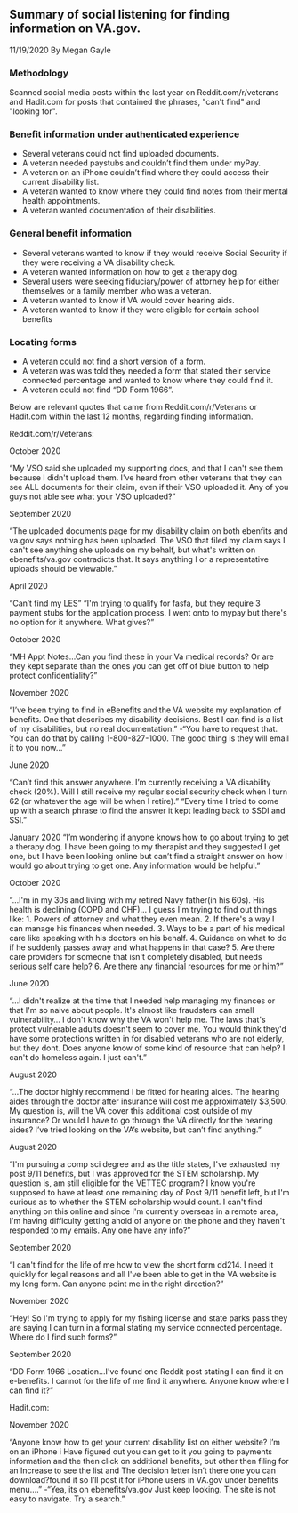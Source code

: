## Summary of social listening for finding information on VA.gov. 

11/19/2020 By Megan Gayle

### Methodology
Scanned social media posts within the last year on Reddit.com/r/veterans and Hadit.com for posts that contained the phrases, "can't find" and "looking for".

### Benefit information under authenticated experience
- Several veterans could not find uploaded documents. 
- A veteran needed paystubs and couldn’t find them under myPay.
- A veteran on an iPhone couldn’t find where they could access their current disability list.
- A veteran wanted to know where they could find notes from their mental health appointments.
- A veteran wanted documentation of their disabilities. 

### General benefit information
- Several veterans  wanted to know if they would receive Social Security if they were receiving a VA disability check.
- A veteran wanted information on how to get a therapy dog.
- Several users were seeking fiduciary/power of attorney help for either themselves or a family member who was a veteran. 
- A veteran wanted to know if VA would cover hearing aids.
- A veteran wanted to know if they were eligible for certain school benefits


### Locating forms
- A veteran could not find a short version of a form.
- A veteran was was told they needed a form that stated their service connected percentage and wanted to know where they could find it.
- A veteran could not find “DD Form 1966”.


Below are relevant quotes that came from Reddit.com/r/Veterans or Hadit.com within the last 12 months, regarding finding information.

Reddit.com/r/Veterans:

October 2020

“My VSO said she uploaded my supporting docs, and that I can't see them because I didn't upload them. I've heard from other veterans that they can see ALL documents for their claim, even if their VSO uploaded it. Any of you guys not able see what your VSO uploaded?”

September 2020

“The uploaded documents page for my disability claim on both ebenfits and va.gov says nothing has been uploaded. The VSO that filed my claim says I can't see anything she uploads on my behalf, but what's written on ebenefits/va.gov contradicts that. It says anything I or a representative uploads should be viewable.”

April 2020

“Can’t find my LES” “I'm trying to qualify for fasfa, but they require 3 payment stubs for the application process. I went onto to mypay but there's no option for it anywhere. What gives?”

October 2020

“MH Appt Notes...Can you find these in your Va medical records? Or are they kept separate than the ones you can get off of blue button to help protect confidentiality?”
 
November 2020

“I’ve been trying to find in eBenefits and the VA website my explanation of benefits. One that describes my disability decisions. Best I can find is a list of my disabilities, but no real documentation.” 
-“You have to request that. You can do that by calling 1-800-827-1000. The good thing is they will email it to you now…”

June 2020

“Can’t find this answer anywhere. I’m currently receiving a VA disability check (20%). Will I still receive my regular social security check when I turn 62 (or whatever the age will be when I retire).”
“Every time I tried to come up with a search phrase to find the answer it kept leading back to SSDI and SSI.”

January 2020
“I’m wondering if anyone knows how to go about trying to get a therapy dog. I have been going to my therapist and they suggested I get one, but I have been looking online but can’t find a straight answer on how I would go about trying to get one. Any information would be helpful.”

October 2020

“...I'm in my 30s and living with my retired Navy father(in his 60s). His health is declining (COPD and CHF)... I guess I'm trying to find out things like: 1. Powers of attorney and what they even mean. 2. If there's a way I can manage his finances when needed. 3. Ways to be a part of his medical care like speaking with his doctors on his behalf. 4. Guidance on what to do if he suddenly passes away and what happens in that case? 5. Are there care providers for someone that isn't completely disabled, but needs serious self care help? 6. Are there any financial resources for me or him?”

June 2020

“...I didn't realize at the time that I needed help managing my finances or that I'm so naive about people. It's almost like fraudsters can smell vulnerability… I don't know why the VA won't help me. The laws that's protect vulnerable adults doesn't seem to cover me. You would think they'd have some protections written in for disabled veterans who are not elderly, but they dont. Does anyone know of some kind of resource that can help? I can't do homeless again. I just can't.”
 
August 2020

“...The doctor highly recommend I be fitted for hearing aides. The hearing aides through the doctor after insurance will cost me approximately $3,500. My question is, will the VA cover this additional cost outside of my insurance? Or would I have to go through the VA directly for the hearing aides? I’ve tried looking on the VA’s website, but can’t find anything.”
 
August 2020

“I'm pursuing a comp sci degree and as the title states, I've exhausted my post 9/11 benefits, but I was approved for the STEM scholarship. My question is, am still eligible for the VETTEC program? I know you're supposed to have at least one remaining day of Post 9/11 benefit left, but I'm curious as to whether the STEM scholarship would count. I can't find anything on this online and since I'm currently overseas in a remote area, I'm having difficulty getting ahold of anyone on the phone and they haven't responded to my emails. Any one have any info?”

September 2020

“I can't find for the life of me how to view the short form dd214. I need it quickly for legal reasons and all I've been able to get in the VA website is my long form. Can anyone point me in the right direction?” 

November 2020

“Hey! So I'm trying to apply for my fishing license and state parks pass they are saying I can turn in a formal stating my service connected percentage. Where do I find such forms?”

September 2020 

“DD Form 1966 Location...I've found one Reddit post stating I can find it on e-benefits. I cannot for the life of me find it anywhere. Anyone know where I can find it?”

Hadit.com:

November 2020

“Anyone know how to get your current disability list on either website? I’m on an iPhone i Have figured out you can get to it you going to payments information and the then click on additional benefits, but other then filing for an Increase to see the list and The decision letter isn’t there one you can download?found it so I’ll post it for iPhone users in VA.gov under benefits menu....” 
-“Yea, its on ebenefits/va.gov  Just keep looking.  The site is not easy to navigate.  Try a search.”


